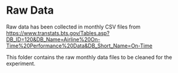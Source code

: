 # Raw Data
Raw data has been collected in monthly CSV files from https://www.transtats.bts.gov/Tables.asp?DB_ID=120&DB_Name=Airline%20On-Time%20Performance%20Data&DB_Short_Name=On-Time

This folder contains the raw monthly data files to be cleaned for the experiment.
